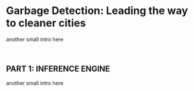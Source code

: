 <h1>Garbage Detection: Leading the way to cleaner cities</h1>

<p>another small intro here</p>
<br>

<h2>PART 1: INFERENCE ENGINE</h2>
<p>another small intro here</p>
